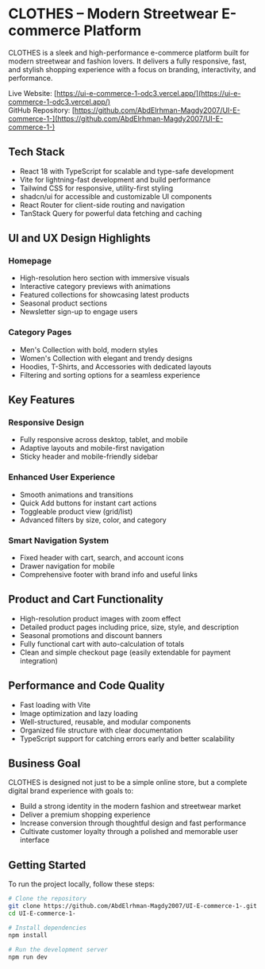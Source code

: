 # CLOTHES – Modern Streetwear E-commerce Platform

CLOTHES is a sleek and high-performance e-commerce platform built for modern streetwear and fashion lovers. It delivers a fully responsive, fast, and stylish shopping experience with a focus on branding, interactivity, and performance.

Live Website: [https://ui-e-commerce-1-odc3.vercel.app/](https://ui-e-commerce-1-odc3.vercel.app/)  
GitHub Repository: [https://github.com/AbdElrhman-Magdy2007/UI-E-commerce-1-](https://github.com/AbdElrhman-Magdy2007/UI-E-commerce-1-)

## Tech Stack

- React 18 with TypeScript for scalable and type-safe development  
- Vite for lightning-fast development and build performance  
- Tailwind CSS for responsive, utility-first styling  
- shadcn/ui for accessible and customizable UI components  
- React Router for client-side routing and navigation  
- TanStack Query for powerful data fetching and caching  

## UI and UX Design Highlights

### Homepage

- High-resolution hero section with immersive visuals  
- Interactive category previews with animations  
- Featured collections for showcasing latest products  
- Seasonal product sections  
- Newsletter sign-up to engage users  

### Category Pages

- Men's Collection with bold, modern styles  
- Women's Collection with elegant and trendy designs  
- Hoodies, T-Shirts, and Accessories with dedicated layouts  
- Filtering and sorting options for a seamless experience  

## Key Features

### Responsive Design

- Fully responsive across desktop, tablet, and mobile  
- Adaptive layouts and mobile-first navigation  
- Sticky header and mobile-friendly sidebar  

### Enhanced User Experience

- Smooth animations and transitions  
- Quick Add buttons for instant cart actions  
- Toggleable product view (grid/list)  
- Advanced filters by size, color, and category  

### Smart Navigation System

- Fixed header with cart, search, and account icons  
- Drawer navigation for mobile  
- Comprehensive footer with brand info and useful links  

## Product and Cart Functionality

- High-resolution product images with zoom effect  
- Detailed product pages including price, size, style, and description  
- Seasonal promotions and discount banners  
- Fully functional cart with auto-calculation of totals  
- Clean and simple checkout page (easily extendable for payment integration)  

## Performance and Code Quality

- Fast loading with Vite  
- Image optimization and lazy loading  
- Well-structured, reusable, and modular components  
- Organized file structure with clear documentation  
- TypeScript support for catching errors early and better scalability  

## Business Goal

CLOTHES is designed not just to be a simple online store, but a complete digital brand experience with goals to:

- Build a strong identity in the modern fashion and streetwear market  
- Deliver a premium shopping experience  
- Increase conversion through thoughtful design and fast performance  
- Cultivate customer loyalty through a polished and memorable user interface  

## Getting Started

To run the project locally, follow these steps:

```bash
# Clone the repository
git clone https://github.com/AbdElrhman-Magdy2007/UI-E-commerce-1-.git
cd UI-E-commerce-1-

# Install dependencies
npm install

# Run the development server
npm run dev
